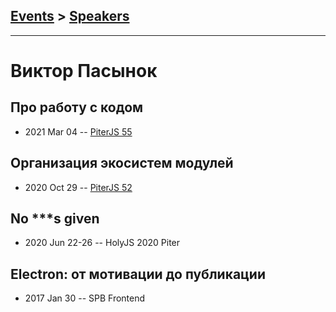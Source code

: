 ## [Events](../README.md) > [Speakers](../speakers.md)
---

# Виктор Пасынок

## Про работу с кодом
- 2021 Mar 04 -- [PiterJS 55](https://www.youtube.com/watch?v=K9onhOaPuKc&t=530s)    
## Организация экосистем модулей
- 2020 Oct 29 -- [PiterJS 52](https://www.youtube.com/watch?v=_ZJfEoFdcJM)    
## No ***s given
- 2020 Jun 22-26 -- HolyJS 2020 Piter    
## Electron: от мотивации до публикации
- 2017 Jan 30 -- SPB Frontend    
